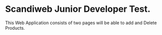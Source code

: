 # Scandiweb Junior Developer Test.


This Web Application consists of two pages will be able to add and Delete Products.



